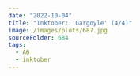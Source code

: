 ```yaml
---
date: "2022-10-04"
title: "Inktober: 'Gargoyle' (4/4)"
image: /images/plots/687.jpg
sourceFolder: 684
tags:
  - A6
  - inktober
---
```

